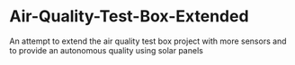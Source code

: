 Air-Quality-Test-Box-Extended
=============================

An attempt to extend the air quality test box project with more sensors and to provide an autonomous quality using solar panels
